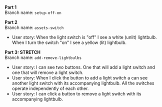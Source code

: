 <!-- # React State with Images

#### Overview
Images can be saved within a React component and imported to a component.

####  Learning Objectives
- Creating an assets directory in a React application
- Importing an image to a React component

#### Useful Commands
- $ yarn create react-app app-name
- $ yarn start
- control + c (stops the server)
- control + t (opens a new terminal tab)

#### Troubleshooting Tips
- Is your server running?
- Are your components imported and exported?
- What is your error message telling you?

---

## Lightbulb Challenge -->

**Part 1**  
Branch name: `setup-off-on`
<!-- - User story: I can navigate to localhost:3000 in the browser and see a React application. -->
<!-- - User story: The app has a header and a square on the screen with the word "off" in the middle. -->
<!-- - User story: When I click the square the word toggles from "off" to "on" and then back to "off" again. -->
<!-- - User story: When the lightbulb is "off" the background color of the box is white. When the lightbulb is "on" the background color of the box is yellow. -->

**Part 2**  
Branch name: `assets-switch`

<!-- - User story: Instead of seeing a box, I see a picture of a light switch in the "off" position. -->
<!-- - User story: When I click the light switch the image toggles from an image in the "off" position to an image in the "on" position and then back to "off" again. -->
- User story: When the light switch is "off" I see a white (unlit) lightbulb. When I turn the switch "on" I see a yellow (lit) lightbulb.

**Part 3: STRETCH**  
Branch name: `add-remove-lightbulbs`

- User story: I can see two buttons. One that will add a light switch and one that will remove a light switch.
- User story: When I click the button to add a light switch a can see another light switch with its accompanying lightbulb. All the switches operate independently of each other.
- User story: I can click a button to remove a light switch with its accompanying lightbulb.
